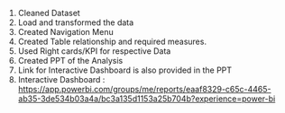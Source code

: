 1. Cleaned Dataset
2. Load and transformed the data
3. Created Navigation Menu
4. Created Table relationship and required measures.
5. Used Right cards/KPI for respective Data
6. Created PPT of the Analysis
7. Link for Interactive Dashboard is also provided in the PPT
8. Interactive Dashboard : https://app.powerbi.com/groups/me/reports/eaaf8329-c65c-4465-ab35-3de534b03a4a/bc3a135d1153a25b704b?experience=power-bi
